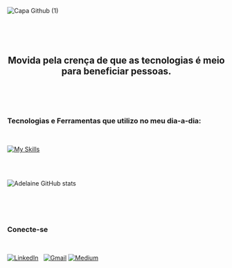 
![Capa Github (1)](https://user-images.githubusercontent.com/90655125/210188982-e86e62b1-63d5-4ad7-adb3-affebaddc15b.png)


<Br>
<Br>
<Br>
<h2 align="center"> Movida pela crença de que as tecnologias é  meio para beneficiar pessoas. </h2>
<Br>
<Br>
<br>

 

 
 
### Tecnologias e Ferramentas que utilizo no meu dia-a-dia: </h4>
<br>


[![My Skills](https://skillicons.dev/icons?i=git,docker,spring,java,react,maven,postgres,mongodb,ts&theme=light)](https://skillicons.dev)




 
 
 <br>
 <br>

 


 

![Adelaine GitHub stats](https://github-readme-stats.vercel.app/api?username=AdelaineDev&show_icons=true&theme=tokyonight) 




 




 
<br>
<br>
<br>
<h3 align="justify"> Conecte-se </h3>
<Br>

[![LinkedIn](https://img.shields.io/badge/LinkedIn-0077B5?style=for-the-badge&logo=linkedin&logoColor=white)](https://www.linkedin.com/in/adelainesantos/) &nbsp;
[![Gmail](https://img.shields.io/badge/Gmail-D14836?style=for-the-badge&logo=gmail&logoColor=white)](mailto:adelainesant18@gmail.com)
[![Medium](https://img.shields.io/badge/Medium-12100E?style=for-the-badge&logo=medium&logoColor=white)](https://medium.com/@adelainedev)
